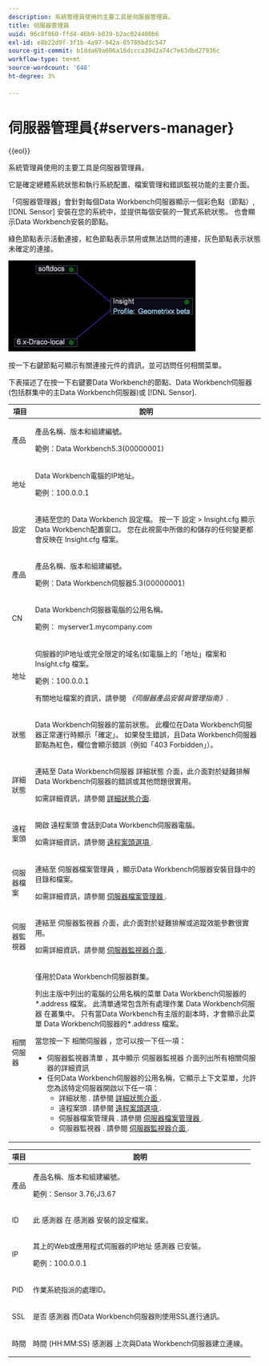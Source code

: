 ```yaml
---
description: 系統管理員使用的主要工具是伺服器管理員。
title: 伺服器管理員
uuid: 96c8f060-ffd4-46b9-b039-b2ac024400b6
exl-id: e8b22d9f-3f1b-4a97-942a-85786bd3c547
source-git-commit: b1dda69a606a16dccca30d2a74c7e63dbd27936c
workflow-type: tm+mt
source-wordcount: '648'
ht-degree: 3%

---
```


# 伺服器管理員{#servers-manager}

{{eol}}

系統管理員使用的主要工具是伺服器管理員。

它是確定總體系統狀態和執行系統配置、檔案管理和錯誤監視功能的主要介面。

「伺服器管理器」會針對每個Data Workbench伺服器顯示一個彩色點（節點）, [!DNL Sensor] 安裝在您的系統中，並提供每個安裝的一覽式系統狀態。 也會顯示Data Workbench安裝的節點。

綠色節點表示活動連接，紅色節點表示禁用或無法訪問的連接，灰色節點表示狀態未確定的連接。

![](assets/vis_SysStat_RedGreenDots.png)

按一下右鍵節點可顯示有關連接元件的資訊，並可訪問任何相關菜單。

下表描述了在按一下右鍵要Data Workbench的節點、Data Workbench伺服器(包括群集中的主Data Workbench伺服器)或 [!DNL Sensor].

<table id="table_C459CAAB07D34144B5BFFCCC84C2BB37"> 
 <thead> 
  <tr> 
   <th colname="col1" class="entry"> 項目 </th> 
   <th colname="col2" class="entry"> 說明 </th> 
  </tr> 
 </thead>
 <tbody> 
  <tr> 
   <td colname="col1"> <p>產品 </p> </td> 
   <td colname="col2"> <p>產品名稱、版本和組建編號。 </p> <p>範例：Data Workbench5.3(00000001) </p> </td> 
  </tr> 
  <tr> 
   <td colname="col1"> <p>地址 </p> </td> 
   <td colname="col2"> <p>Data Workbench電腦的IP地址。 </p> <p>範例：100.0.0.1 </p> </td> 
  </tr> 
  <tr> 
   <td colname="col1"> <p>設定 </p> </td> 
   <td colname="col2"> <p>連結至您的 <span class="keyword"> Data Workbench </span> 設定檔。 按一下 <span class="uicontrol"> 設定 </span> &gt; <span class="uicontrol"> Insight.cfg </span> 顯示Data Workbench配置窗口。 您在此視窗中所做的和儲存的任何變更都會反映在 <span class="filepath"> Insight.cfg </span> 檔案。 </p> </td> 
  </tr> 
  <tr> 
   <td colname="col1"> <p>產品 </p> </td> 
   <td colname="col2"> <p>產品名稱、版本和組建編號。 </p> <p>範例：Data Workbench伺服器5.3(00000001) </p> </td> 
  </tr> 
  <tr> 
   <td colname="col1"> <p>CN </p> </td> 
   <td colname="col2"> <p>Data Workbench伺服器電腦的公用名稱。 </p> <p>範例： <span class="filepath"> myserver1.mycompany.com </span> </p> </td> 
  </tr> 
  <tr> 
   <td colname="col1"> <p>地址 </p> </td> 
   <td colname="col2"> <p>伺服器的IP地址或完全限定的域名(如電腦上的「地址」檔案和 <span class="filepath"> Insight.cfg </span> 檔案。 </p> <p>範例：100.0.0.1 </p> <p>有關地址檔案的資訊，請參閱 <i>《伺服器產品安裝與管理指南》</i>. </p> </td> 
  </tr> 
  <tr> 
   <td colname="col1"> <p>狀態 </p> </td> 
   <td colname="col2"> <p>Data Workbench伺服器的當前狀態。 此欄位在Data Workbench伺服器正常運行時顯示「確定」。 如果發生錯誤，且Data Workbench伺服器節點為紅色，欄位會顯示錯誤（例如「403 Forbidden」）。 </p> </td> 
  </tr> 
  <tr> 
   <td colname="col1"> <p>詳細狀態 </p> </td> 
   <td colname="col2"> <p>連結至 <span class="keyword"> Data Workbench伺服器 </span> <span class="wintitle"> 詳細狀態 </span> 介面，此介面對於疑難排解Data Workbench伺服器的錯誤或其他問題很實用。 </p> <p>如需詳細資訊，請參閱 <a href="../../../home/c-get-started/c-admin-intrf/c-det-stat-interf.md"> 詳細狀態介面</a>. </p> </td> 
  </tr> 
  <tr> 
   <td colname="col1"> <p>遠程案頭 </p> </td> 
   <td colname="col2"> <p>開啟 <span class="wintitle"> 遠程案頭 </span> 會話到Data Workbench伺服器電腦。 </p> <p>如需詳細資訊，請參閱 <a href="../../../home/c-get-started/c-admin-intrf/t-rmt-dsktp-opt.md#task-dc0bdb4630474a17af67b931bc22d9ef"> 遠程案頭選項 </a>. </p> </td> 
  </tr> 
  <tr> 
   <td colname="col1"> <p>伺服器檔案 </p> </td> 
   <td colname="col2"> <p>連結至 <span class="wintitle"> 伺服器檔案管理員 </span>，顯示Data Workbench伺服器安裝目錄中的目錄和檔案。 </p> <p>如需詳細資訊，請參閱 <a href="../../../home/c-get-started/c-admin-intrf/c-svr-files-mgr.md#concept-73a0808487c8424285ae7302f53bc5f4"> 伺服器檔案管理器 </a>. </p> </td> 
  </tr> 
  <tr> 
   <td colname="col1"> <p>伺服器監視器 </p> </td> 
   <td colname="col2"> <p>連結至 <span class="wintitle"> 伺服器監視器 </span> 介面，此介面對於疑難排解或追蹤效能參數很實用。 </p> <p>如需詳細資訊，請參閱 <a href="../../../home/c-get-started/c-admin-intrf/c-svr-mtr-intfc.md#concept-3bea7441de20409585e63060d5489f45"> 伺服器監視器介面 </a>. </p> </td> 
  </tr> 
  <tr> 
   <td colname="col1"> <p>相關伺服器 </p> </td> 
   <td colname="col2"> <p>僅用於Data Workbench伺服器群集。 </p> <p>列出主版中列出的電腦的公用名稱的菜單 <span class="filepath"> Data Workbench伺服器的*.address </span> 檔案。 此清單通常包含所有處理作業 <span class="keyword"> Data Workbench伺服器 </span> 在叢集中。 只有當Data Workbench有主版的副本時，才會顯示此菜單 <span class="filepath"> Data Workbench伺服器的*.address </span> 檔案。 </p> <p>當您按一下 <span class="uicontrol"> 相關伺服器 </span>，您可以按一下任一項： 
     <ul id="ul_3B28B8579B1945FD80669EDFDFDA84A6"> 
      <li id="li_90094B46CB304C179136BB75FF0D6DBD"> <span class="uicontrol"> 伺服器監視器清單 </span>，其中顯示 <span class="wintitle"> 伺服器監視器 </span> 介面列出所有相關伺服器的詳細資訊 </li> 
      <li id="li_CD6FF5BB52874ABCB536C2DE2376587A">任何Data Workbench伺服器的公用名稱，它顯示上下文菜單，允許您為該特定伺服器開啟以下任一項： 
       <ul id="ul_928510D1DE68471583F2EE7547AEB824"> 
        <li id="li_8399338137354A59B9B4D24AF7EEE868"> <span class="uicontrol"> 詳細狀態 </span>. 請參閱 <a href="../../../home/c-get-started/c-admin-intrf/c-det-stat-interf.md"> 詳細狀態介面 </a>. </li> 
        <li id="li_0FE569C56B3F4583BC1F3DF3B4F55765"> <span class="uicontrol"> 遠程案頭 </span>. 請參閱 <a href="../../../home/c-get-started/c-admin-intrf/t-rmt-dsktp-opt.md#task-dc0bdb4630474a17af67b931bc22d9ef"> 遠程案頭選項 </a>. </li> 
        <li id="li_2B6F8419CB5945C9B411F6A7C2C859FF"> <span class="uicontrol"> 伺服器檔案管理員 </span>. 請參閱 <a href="../../../home/c-get-started/c-admin-intrf/c-svr-files-mgr.md#concept-73a0808487c8424285ae7302f53bc5f4"> 伺服器檔案管理器 </a>. </li> 
        <li id="li_F22F974EB4DE4F0F93623AE98C7DCEBC"> <span class="uicontrol"> 伺服器監視器 </span>. 請參閱 <a href="../../../home/c-get-started/c-admin-intrf/c-svr-mtr-intfc.md#concept-3bea7441de20409585e63060d5489f45"> 伺服器監視器介面 </a>. </li> 
       </ul> </li> 
     </ul> </p> </td> 
  </tr> 
 </tbody> 
</table>

<table id="table_5BFA0AFE2D9A4337BF04343879DAD03B"> 
 <thead> 
  <tr> 
   <th colname="col1" class="entry"> 項目 </th> 
   <th colname="col2" class="entry"> 說明 </th> 
  </tr> 
 </thead>
 <tbody> 
  <tr> 
   <td colname="col1"> <p>產品 </p> </td> 
   <td colname="col2"> <p>產品名稱、版本和組建編號。 </p> <p>範例：Sensor 3.76;J3.67 </p> </td> 
  </tr> 
  <tr> 
   <td colname="col1"> <p>ID </p> </td> 
   <td colname="col2"> 此 <span class="wintitle"> 感測器 </span> 在 <span class="wintitle"> 感測器 </span> 安裝的設定檔案。 </td> 
  </tr> 
  <tr> 
   <td colname="col1"> <p>IP </p> </td> 
   <td colname="col2"> <p>其上的Web或應用程式伺服器的IP地址 <span class="wintitle"> 感測器 </span> 已安裝。 </p> <p>範例：100.0.0.1 </p> </td> 
  </tr> 
  <tr> 
   <td colname="col1"> <p>PID </p> </td> 
   <td colname="col2"> <p>作業系統指派的處理ID。 </p> </td> 
  </tr> 
  <tr> 
   <td colname="col1"> <p>SSL </p> </td> 
   <td colname="col2"> <p>是否 <span class="wintitle"> 感測器 </span> 而Data Workbench伺服器則使用SSL進行通訊。 </p> </td> 
  </tr> 
  <tr> 
   <td colname="col1"> <p>時間 </p> </td> 
   <td colname="col2"> <p>時間 (HH:MM:SS) <span class="wintitle"> 感測器 </span> 上次與Data Workbench伺服器建立連線。 </p> </td> 
  </tr> 
 </tbody> 
</table>
